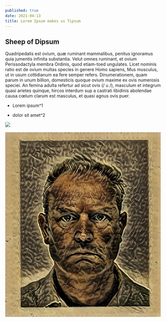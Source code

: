 ```yaml
---
published: true
date: 2021-04-13
title: Lorem Ipsum makes us Tipsum
---
```

## Sheep of Dipsum

Quadripedalis est ovium, quæ ruminant mammalibus, penitus ignoramus quia jumentis infinita substantia. Velut omnes ruminant, et ovium Perissodactyla membra Ordinis, quod etiam-toed ungulates. Licet nominis ratio est de ovium multas species in genere Homo sapiens, Mus musculus, ut in usum cottidianum ea fere semper refers. Dinumerationem, quam parum in unum billion, domesticis quoque ovium maxime ex ovis numerosis speciei. An femina adulta refertur ad sicut ovis (/ u /), masculum et integrum quasi arietes quinque, hircos interdum sup a castrati libidinis abolendae causa cœlum clarum est masculus, et quasi agnus ovis puer.

*   Lorem ipsum^1
    
*   dolor sit amet^2
    

![](https://res.cloudinary.com/dklongley/image/upload/w_400/borrego.jpg)

![](/static/images/dream_1z59te5hq0i.jpg)